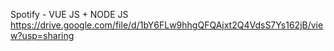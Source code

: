Spotify - VUE JS + NODE JS
https://drive.google.com/file/d/1bY6FLw9hhgQFQAjxt2Q4VdsS7Ys162jB/view?usp=sharing
